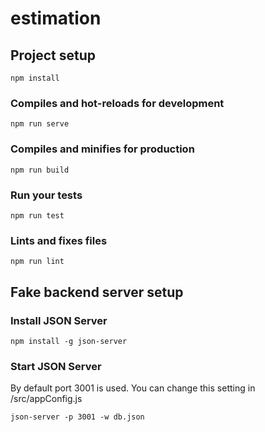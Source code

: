 # estimation

## Project setup
```
npm install
```

### Compiles and hot-reloads for development
```
npm run serve
```

### Compiles and minifies for production
```
npm run build
```

### Run your tests
```
npm run test
```

### Lints and fixes files
```
npm run lint
```

## Fake backend server setup

### Install JSON Server

```
npm install -g json-server
```

### Start JSON Server

By default port 3001 is used. 
You can change this setting in /src/appConfig.js

```
json-server -p 3001 -w db.json
```